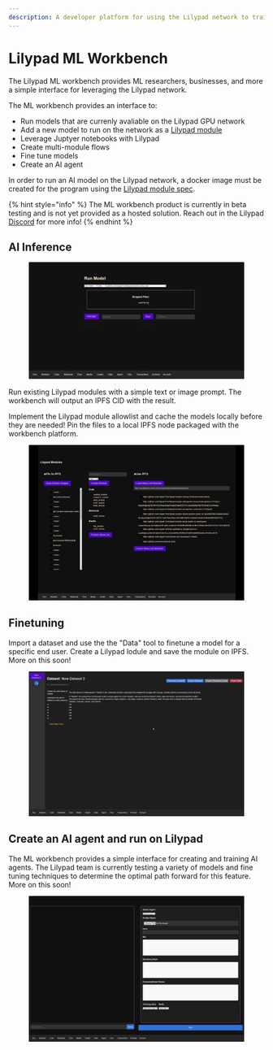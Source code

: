 ```yaml
---
description: A developer platform for using the Lilypad network to train and run AI models
---
```


# Lilypad ML Workbench

The Lilypad ML workbench provides ML researchers, businesses, and more a simple interface for leveraging the Lilypad network.&#x20;

The ML workbench provides an interface to:

* Run models that are currenly avaliable on the Lilypad GPU network
* Add a new model to run on the network as a [Lilypad module](https://docs.lilypad.tech/lilypad/developer-resources/build-a-job-module)
* Leverage Juptyer notebooks with Lilypad
* Create multi-module flows
* Fine tune models
* Create an AI agent

In order to run an AI model on the Lilypad network, a docker image must be created for the program using the [Lilypad module spec](https://docs.lilypad.tech/lilypad/developer-resources/build-a-job-module).&#x20;

{% hint style="info" %}
The ML workbench product is currently in beta testing and is not yet provided as a hosted solution. Reach out in the Lilypad [Discord](https://discord.gg/lilypad-network) for more info!
{% endhint %}

## AI Inference

<figure><img src="../.gitbook/assets/MLWorkbench1.png" alt="" width="563"><figcaption></figcaption></figure>

Run existing Lilypad modules with a simple text or image prompt. The workbench will output an IPFS CID with the result.&#x20;

Implement the Lilypad module allowlist and cache the models locally before they are needed! Pin the files to a local IPFS node packaged with the workbench platform.

<figure><img src="../.gitbook/assets/MLWorkbench5.png" alt=""><figcaption></figcaption></figure>

## Finetuning

Import a dataset and use the the "Data" tool to finetune a model for a specific end user. Create a Lilypad lodule and save the module on IPFS. More on this soon!

<figure><img src="../.gitbook/assets/MLWorkbench9.png" alt=""><figcaption></figcaption></figure>

## Create an AI agent and run on Lilypad

The ML workbench provides a simple interface for creating and training AI agents. The Lilypad team is currently testing a variety of models and fine tuning techniques to determine the optimal path forward for this feature. More on this soon!

<figure><img src="../.gitbook/assets/MLWorkbench10.png" alt=""><figcaption></figcaption></figure>



